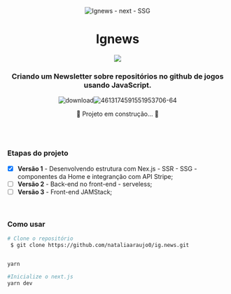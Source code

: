 
<div align= "center">

![Ignews - next - SSG](https://user-images.githubusercontent.com/81394067/143375965-91173d66-b239-42f0-bad8-3fb2ccd57a02.gif)

# Ignews 
<img  src ="https://img.shields.io/badge/in%20progress%20-vers%C3%A3o%201-yellow"/>

### Criando um Newsletter sobre repositórios no github de jogos usando JavaScript.
![download](https://user-images.githubusercontent.com/81394067/143377764-0a3369b7-d745-42a1-acca-5434058f6a76.png)![4613174591551953706-64](https://user-images.githubusercontent.com/81394067/143377961-fb573687-35d8-47d5-8d9d-a82cc3e2820c.png)


 🚧 Projeto em construção... 🚧
</div>
<br><br>

### Etapas do projeto

- [x] **Versão 1** - Desenvolvendo estrutura com Nex.js - SSR - SSG - componentes da Home e integranção com API Stripe;
- [ ] **Versão 2** - Back-end no front-end - serveless;
- [ ] **Versão 3** - Front-end JAMStack;

<br>

### Como usar 

```bash
# Clone o repositório
 $ git clone https://github.com/nataliaaraujo0/ig.news.git
```

```bash

yarn 
```

```bash
#Inicialize o next.js
yarn dev
```


